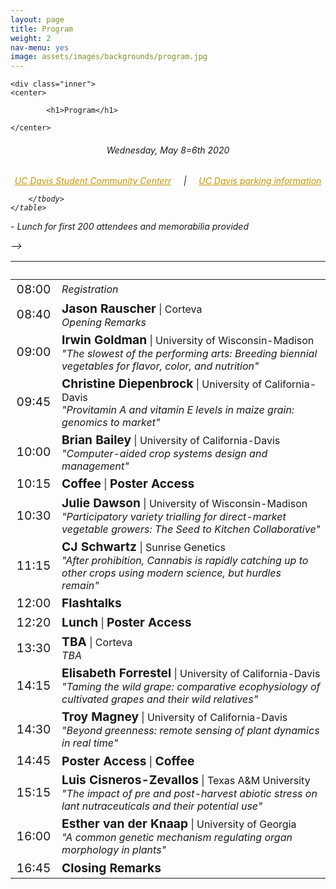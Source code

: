 ```yaml
---
layout: page
title: Program
weight: 2
nav-menu: yes
image: assets/images/backgrounds/program.jpg
---
```


<!-- Main -->
<div id="main" class="alt">

<!-- One -->

	<div class="inner">
	<center>

			<h1>Program</h1>

	</center>

<!-- Content -->
<!-- Table -->
<center><h6> Wednesday, May 8=6th 2020 </h6></center>

<h6>
<center>
<a style="color:#c99700;" href="http://campusmap.ucdavis.edu/?b=223">UC Davis Student Community Centerr</a>
&nbsp;&nbsp;&nbsp; | &nbsp;&nbsp;&nbsp;
<a style="color:#c99700;" href="http://taps.ucdavis.edu/parking/information/maps">UC Davis parking information</a>
</center>

<div class="table-wrapper">
	<table>
		<thead>
			<tr>
				<th>&nbsp;</th>
				<th>&nbsp;</th>
			</tr>
		</thead>
		<tbody>

<tr>
<td style="font-size:120%;">08:00</td>
<td><i>Registration</i></td>
</tr>

<tr>
<td style="font-size:120%;">08:40</td>
<td> <b style="font-size:120%;">Jason Rauscher</b> | Corteva<br>  <i>Opening Remarks</i></td>
</tr>

<tr>
<td style="font-size:120%;">09:00</td>
<td> <b style="font-size:120%;">Irwin Goldman</b> | University of Wisconsin-Madison<br>  
<i>"The slowest of the performing arts: Breeding biennial vegetables for flavor, color, and nutrition"</i></td>
</tr>

<tr>
<td style="font-size:120%;">09:45</td>
<td> <b style="font-size:120%;">Christine Diepenbrock</b> | University of California-Davis<br>  <i>"Provitamin A and vitamin E levels in maize grain: genomics to market"</i></td>
</tr>

<tr>
<td style="font-size:120%;">10:00</td>
<td> <b style="font-size:120%;">Brian Bailey</b> | University of California-Davis<br>  <i>"Computer-aided crop systems design and management"</i></td>
</tr>

<tr>
<td style="font-size:120%;">10:15</td>
<td><b style="font-size:120%;">Coffee</b> | <b style="font-size:120%;">Poster Access</b></td>
</tr>

<tr>
<td style="font-size:120%;">10:30</td>
<td> <b style="font-size:120%;">Julie Dawson</b> | University of Wisconsin-Madison<br>  
<i>"Participatory variety trialling for direct-market vegetable growers: The Seed to Kitchen Collaborative"</i></td>
</tr>

<tr>
<td style="font-size:120%;">11:15</td>
<td> <b style="font-size:120%;">CJ Schwartz</b> | Sunrise Genetics<br>  
<i>"After prohibition, Cannabis is rapidly catching up to other crops using modern science, but hurdles remain"</i></td>
</tr>

<tr>
<td style="font-size:120%;">12:00</td>
<td> <b style="font-size:120%;">Flashtalks</b></td>
</tr>

<tr>
<td style="font-size:120%;">12:20</td>
<td><b style="font-size:120%;">Lunch</b> | <b style="font-size:120%;">Poster Access</b></td>
</tr>

<tr>
<td style="font-size:120%;">13:30</td>
<td> <b style="font-size:120%;">TBA</b> | Corteva<br>  
<i>TBA</i></td>
</tr>

<tr>
<td style="font-size:120%;">14:15</td>
<td> <b style="font-size:120%;">Elisabeth Forrestel</b> | University of California-Davis<br>  <i>"Taming the wild grape: comparative ecophysiology of cultivated grapes and their wild relatives"</i></td>
</tr>

<tr>
<td style="font-size:120%;">14:30</td>
<td> <b style="font-size:120%;">Troy Magney</b> | University of California-Davis<br>  <i>"Beyond greenness: remote sensing of plant dynamics in real time"</i></td>
</tr>

<tr>
<td style="font-size:120%;">14:45</td>
<td><b style="font-size:120%;">Poster Access</b> | <b style="font-size:120%;">Coffee</b></td>
</tr>


<tr>
<td style="font-size:120%;">15:15</td>
<td> <b style="font-size:120%;">Luis Cisneros-Zevallos</b> | Texas A&M University<br>  <i>"The impact of pre and post-harvest abiotic stress on lant nutraceuticals and their potential use"</i></td>
</tr>

<tr>
<td style="font-size:120%;">16:00</td>
<td> <b style="font-size:120%;">Esther van der Knaap</b> | University of Georgia<br>  <i>"A common genetic mechanism regulating organ morphology in plants"</i></td>
</tr>

<tr>
<td style="font-size:120%;">16:45</td>
<td><b style="font-size:120%;">Closing Remarks</b> </td>
</tr>


		</tbody>
	</table>
</div>


<p style="text-align: left;"><i> - Lunch for first 200 attendees and memorabilia provided</i></p>
</h6>

</div>
</div> -->
